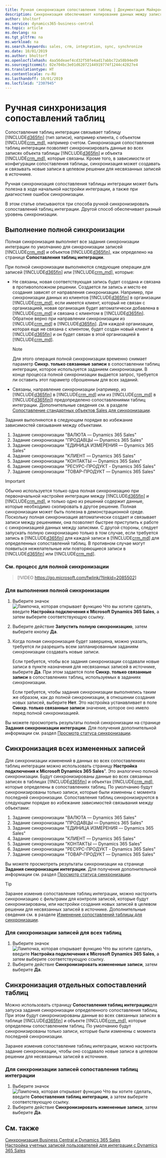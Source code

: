 ```yaml
---
title: Ручная синхронизация сопоставления таблиц | Документация Майкрософт
description: Синхронизация обеспечивает копирование данных между записями Dynamics 365 Sales и Business Central для поддержания актуальности обеих систем.
author: bholtorf
ms.service: dynamics365-business-central
ms.topic: article
ms.devlang: na
ms.tgt_pltfrm: na
ms.workload: na
ms.search.keywords: sales, crm, integration, sync, synchronize
ms.date: 10/01/2019
ms.author: bholtorf
ms.openlocfilehash: 4aa56deaef4cd32f58fe4ad17abbc72a58b94ed9
ms.sourcegitcommit: 02e704bc3e01d62072144919774f1244c42827e4
ms.translationtype: HT
ms.contentlocale: ru-RU
ms.lasthandoff: 10/01/2019
ms.locfileid: "2307945"
---
```

# <a name="manually-synchronize-table-mappings"></a>Ручная синхронизация сопоставлений таблиц
Сопоставление таблиц интеграции связывает таблицу [!INCLUDE[d365fin](includes/d365fin_md.md)] (тип записи), например клиента, с объектом [!INCLUDE[crm_md](includes/crm_md.md)], например счетом. Синхронизация сопоставления таблиц интеграции позволяет синхронизировать данные во всех записях объекта таблицы [!INCLUDE[d365fin](includes/d365fin_md.md)] и объекта [!INCLUDE[crm_md](includes/crm_md.md)], которые связаны. Кроме того, в зависимости от конфигурации сопоставления таблицы, синхронизация может создавать и связывать новые записи в целевом решении для несвязанных записей в источнике.  

Ручная синхронизация сопоставления таблицы интеграции может быть полезна в ходе начальной настройки интеграции, а также при диагностике ошибок синхронизации.  

В этом статье описываются три способа ручной синхронизировать сопоставлений таблиц интеграции. Другой способ обеспечивает разный уровень синхронизации.

## <a name="run-a-full-synchronization"></a>Выполнение полной синхронизации
Полная синхронизация выполняет все задания синхронизации интеграции по умолчанию для синхронизации записей [!INCLUDE[crm_md](includes/crm_md.md)] и объектов [!INCLUDE[d365fin](includes/d365fin_md.md)], как определено на странице **Сопоставления таблиц интеграции**. 

При полной синхронизации выполняются следующие операции для записей [!INCLUDE[d365fin](includes/d365fin_md.md)] или [!INCLUDE[crm_md](includes/crm_md.md)], которые:

* Не связаны, новая соответствующая запись будет создана и связана в противоположном решении.
Создается ли запись и место ее создания зависят от направления синхронизации. Например, при синхронизации данных из клиентов [!INCLUDE[d365fin](includes/d365fin_md.md)] в организации [!INCLUDE[crm_md](includes/crm_md.md)], если имеется клиент, который не связан с организацией, новая организация будет автоматически добавлена в [!INCLUDE[crm_md](includes/crm_md.md)] и связана с клиентом в [!INCLUDE[d365fin](includes/d365fin_md.md)]. Обратное верно при направлении синхронизации из [!INCLUDE[crm_md](includes/crm_md.md)] в [!INCLUDE[d365fin](includes/d365fin_md.md)]. Для каждой организации, которая еще не связана с клиентом, будет создан новый клиент в [!INCLUDE[d365fin](includes/d365fin_md.md)] и он будет связан в этой организацией в [!INCLUDE[crm_md](includes/crm_md.md)].  

     > [!NOTE]  
     >  Для этого операция полной синхронизации временно снимает параметр **Синхр. только связанные записи** в сопоставлении таблиц интеграции, которое используется заданием синхронизации. В конце процесса полной синхронизации выдается запрос, требуется ли оставить этот параметр сброшенным для всех заданий.  

* Связаны, направление синхронизации (например, из [!INCLUDE[d365fin](includes/d365fin_md.md)] в [!INCLUDE[crm_md](includes/crm_md.md)] или из [!INCLUDE[crm_md](includes/crm_md.md)] в [!INCLUDE[d365fin](includes/d365fin_md.md)]) предопределено сопоставлениями таблиц интеграции. Дополнительные сведения см. в разделе [Сопоставление стандартных объектов Sales для синхронизации](admin-synchronizing-business-central-and-sales.md#standard-sales-entity-mapping-for-synchronization).  

Задания выполняются в следующем порядке во избежание зависимостей связывания между объектами.  

1.  Задание синхронизации "ВАЛЮТА — Dynamics 365 Sales"  
2.  Задание синхронизации "ПРОДАВЦЫ — Dynamics 365 Sales"  
3.  Задание синхронизации "ЕДИНИЦА ИЗМЕРЕНИЯ — Dynamics 365 Sales"  
4.  Задание синхронизации "КЛИЕНТ — Dynamics 365 Sales"  
5.  Задание синхронизации "КОНТАКТЫ — Dynamics 365 Sales"  
6.  Задание синхронизации "РЕСУРС-ПРОДУКТ - Dynamics 365 Sales"  
7.  Задание синхронизации "ТОВАР-ПРОДУКТ — Dynamics 365 Sales"  

> [!IMPORTANT]  
>  Обычно используется только одна полная синхронизацию при первоначальной настройке интеграции между [!INCLUDE[d365fin](includes/d365fin_md.md)] и [!INCLUDE[crm_md](includes/crm_md.md)], и только одно из решений содержит данные, которые необходимо скопировать в другое решение. Полная синхронизации может быть полезна в демонстрационной среде. Поскольку полная синхронизация автоматически создает и связывает записи между решениями, она позволяет быстрее приступить к работе с синхронизацией данных между записями. С другой стороны, следует запускать полную синхронизацию только в том случае, если требуется запись в [!INCLUDE[d365fin](includes/d365fin_md.md)] для каждой записи в [!INCLUDE[crm_md](includes/crm_md.md)] для определенных сопоставлений таблиц. В противном случае могут появиться нежелательные или повторяющиеся записи в [!INCLUDE[d365fin](includes/d365fin_md.md)] или [!INCLUDE[crm_md](includes/crm_md.md)].  

### <a name="see-the-process-for-a-full-synchronization"></a>См. процесс для полной синхронизации
> [!VIDEO https://go.microsoft.com/fwlink/?linkid=2085502]

### <a name="to-run-a-full-synchronization"></a>Для выполнения полной синхронизации  
1.  Выберите значок ![Лампочка, которая открывает функцию Что вы хотите сделать](media/ui-search/search_small.png "Что вы хотите сделать"), введите **Настройка подключения к Microsoft Dynamics 365 Sales**, а затем выберите соответствующую ссылку.
2.  Выберите действие **Запустить полную синхронизацию**, затем выберите кнопку **Да**.  
3.  Когда полная синхронизация будет завершена, можно указать, требуется ли разрешить всем запланированным заданиям синхронизации создавать новые записи.  

    Если требуется, чтобы все задания синхронизации создавали новые записи в пункте назначения для несвязанных записей в источнике, выберите **Да**. При этом задается поле **Синхр. только связанные записи** в сопоставлениях таблиц, используемых в заданиях синхронизации.  

    Если требуется, чтобы задания синхронизации выполнялись таким же образом, как до полной синхронизации, в отношении создания новых записей, выберите **Нет**. Это настройка устанавливает в поле **Синхр. только связанные записи** значение, которое оно имело перед полной синхронизацией.  

Вы можете просмотреть результаты полной синхронизации на странице **Задания синхронизации интеграции**. Для получения дополнительной информации см. раздел [Просмотр статуса синхронизации](admin-how-to-view-synchronization-status.md).  

## <a name="synchronizing-all-modified-records"></a>Синхронизация всех измененных записей
Для синхронизации изменений в данных во всех сопоставлениях таблиц интеграции можно использовать страницу **Настройка подключения к Microsoft Dynamics 365 Sales**". Это аналогично полной синхронизации. Будут синхронизированы данные во всех связанных записях в таблицах [!INCLUDE[d365fin](includes/d365fin_md.md)] и объектах [!INCLUDE[crm_md](includes/crm_md.md)], которые определены в сопоставлениях таблиц. По умолчанию будут синхронизированы только записи, которые были изменены с момента последней синхронизации. Сопоставления таблиц синхронизируются в следующем порядке во избежание зависимостей связывания между объектами:  

1.  Задание синхронизации "ВАЛЮТА — Dynamics 365 Sales"  
2.  Задание синхронизации "ПРОДАВЦЫ — Dynamics 365 Sales"  
3.  Задание синхронизации "ЕДИНИЦА ИЗМЕРЕНИЯ — Dynamics 365 Sales"  
4.  Задание синхронизации "КЛИЕНТ — Dynamics 365 Sales"  
5.  Задание синхронизации "КОНТАКТЫ — Dynamics 365 Sales"  
6.  Задание синхронизации "РЕСУРС-ПРОДУКТ \- Dynamics 365 Sales"  
7.  Задание синхронизации "ТОВАР-ПРОДУКТ — Dynamics 365 Sales"  

Вы можете просмотреть результаты синхронизации на странице **Задания синхронизации интеграции**. Для получения дополнительной информации см. раздел [Просмотр статуса синхронизации](admin-how-to-view-synchronization-status.md).  

> [!TIP]  
>  Заранее изменив сопоставление таблиц интеграции, можно настроить синхронизацию с фильтрами для контроля записей, которые будут синхронизированы, или настройки создания новых записей в целевом решении для несвязанных записей в источнике. Дополнительные сведения см. в разделе [Изменение сопоставлений таблицы для синхронизации](admin-how-to-modify-table-mappings-for-synchronization.md).

### <a name="to-synchronize-records-for-all-tables"></a>Для синхронизации записей для всех таблиц  
1.  Выберите значок ![Лампочка, которая открывает функцию Что вы хотите сделать](media/ui-search/search_small.png "Что вы хотите сделать"), введите **Настройка подключения к Microsoft Dynamics 365 Sales**, а затем выберите соответствующую ссылку.
2.  Выберите действие **Синхронизировать измененные записи**, затем выберите **Да**.  

## <a name="synchronize-individual-table-mappings"></a>Синхронизация отдельных сопоставлений таблиц
Можно использовать страницу **Сопоставления таблиц интеграции**для запуска задания синхронизации определенного сопоставления таблиц. При этом будут синхронизированы данные во всех связанных записях в таблице [!INCLUDE[d365fin](includes/d365fin_md.md)] и объекте [!INCLUDE[crm_md](includes/crm_md.md)], которые определены сопоставлением таблиц. По умолчанию будут синхронизированы только записи, которые были изменены с момента последней синхронизации.  

Заранее изменив сопоставление таблиц интеграции, можно настроить задание синхронизации, чтобы оно создавало новые записи в целевом решении для несвязанных записей в источнике.

### <a name="to-synchronize-records-of-an-integration-table-mapping"></a>Для синхронизации записей сопоставления таблиц интеграции  
1.  Выберите значок ![Лампочка, которая открывает функцию Что вы хотите сделать](media/ui-search/search_small.png "Что вы хотите сделать"), введите **Сопоставления таблиц интеграции**, а затем выберите соответствующую ссылку.
2.  Выберите действие **Синхронизировать измененные записи**, затем выберите **Да**.  

## <a name="see-also"></a>См. также  
[Синхронизация Business Central и Dynamics 365 Sales](admin-synchronizing-business-central-and-sales.md)   
[Настройка учетных записей пользователей для интеграции с Dynamics 365 Sales](admin-setting-up-integration-with-dynamics-sales.md)   
